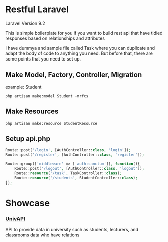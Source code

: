 # Restful Laravel

Laravel Version 9.2

This is simple boilerplate for you if you want to build rest api that have tidied responses based on relationships and attributes

I have dummya and sample file called Task where you can duplicate and adapt the body of code to anything you need. But before that, there are some points that you need to set up.

## Make Model, Factory, Controller, Migration

example: Student

```
php artisan make:model Student -mrfcs
```

## Make Resources

```
php artisan make:resource StudentResource
```

## Setup api.php

```php
Route::post('/login', [AuthController::class, 'login']);
Route::post('/register', [AuthController::class, 'register']);

Route::group(['middleware' => ['auth:sanctum']], function(){
    Route::post('/logout', [AuthController::class, 'logout']);
    Route::resource('/task', TaskController::class);
    Route::resource('/students', StudentController::class);
});
```

# Showcase

### [UnivAPI](https://univapi.yasya.tech/)

API to provide data in university such as students, lecturers, and classrooms data who have relations